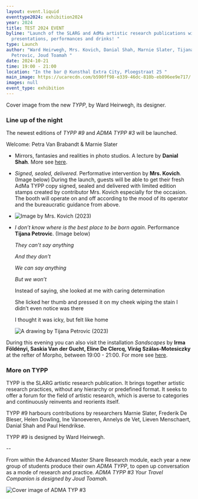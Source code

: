 ```yaml
---
layout: event.liquid
eventtype2024: exhibition2024
year: 2024
title: TEST 2024 EVENT
byline: "Launch of the SLARG and AdMa artistic research publications with
  presentations, performances and drinks! "
type: Launch
author: "Ward Heirwegh, Mrs. Kovich, Danial Shah, Marnie Slater, Tijana
  Petrovic, Joud Toamah "
date: 2024-10-21
time: 19:00 - 21:00
location: "In the bar @ Kunsthal Extra City, Ploegstraat 25 "
main_image: https://ucarecdn.com/b590ff98-e339-46dc-810b-eb896ee9e717/
images: null
event_type: exhibition
---
```

Cover image from the new *TYPP*, by Ward Heirwegh, its designer.

### Line up of the night

The newest editions of *TYPP #9* and *ADMA TYPP #3* will be launched. 

Welcome: Petra Van Brabandt & Marnie Slater 

* Mirrors, fantasies and realities in photo studios. A lecture  by **Danial Shah**. More see [here](https://slarg.be/events/2023-10-21-image-mapping-process/). 
* *Signed, sealed, delivered.* Performative intervention by **Mrs. Kovich**. (Image below) During the launch, guests will be able to get their fresh AdMa TYPP copy signed, sealed and delivered with limited edition stamps created by contributor Mrs. Kovich especially for the occasion. The booth will operate on and off according to the mood of its operator and the bureaucratic guidance from above. 
* ![](https://ucarecdn.com/0b072257-aa46-4ae6-b02f-bf4e63732638/ "Image by Mrs. Kovich (2023)")
* *I don’t know where is the best place to be born again*. Performance **Tijana Petrovic**. (Image below)

  *They can’t say anything* 

  *And they don’t*

  *We can say anything*

  *But we won’t* 

  Instead of saying, she looked at me with caring determination

  She licked her thumb and pressed it on my cheek wiping the stain I didn’t even notice was there

  I thought it was icky, but felt like home

  ![](https://ucarecdn.com/bd3fbe29-05bd-465b-9489-c53445439b67/ "A drawing by Tijana Petrovic (2023)")



During this evening you can also visit the installation *Sandscapes* by **Irma Földényi, Saskia Van der Gucht, Eline De Clercq, Virág Szálas-Motesiczky** at the refter of Morpho, between 19:00 - 21:00. For more see [here](https://slarg.be/events/2023-10-19-on-sand/). 

### More on TYPP

TYPP is the SLARG artistic research publication. It brings together artistic research practices, without any hierarchy or predefined format. It seeks to offer a forum for the field of artistic research, which is averse to categories and continuously reinvents and reorients itself.

TYPP #9 harbours contributions by researchers Marnie Slater, Frederik De Bleser, Helen Dowling, Ine Vanoeveren, Annelys de Vet, Lieven Menschaert, Danial Shah and Paul Hendrikse. 

TYPP #9 is designed by Ward Heirwegh.  

\--

From within the Advanced Master Share Research module, each year a new group of students produce their own *ADMA TYPP*, to open up conversation as a mode of research and practice. *ADMA TYPP #3 Your Travel Companion is designed by Joud Toamah.* 

![](https://ucarecdn.com/bf679ce8-1889-4727-885a-64820e81e1de/ "Cover image of ADMA TYP #3")

![]()
